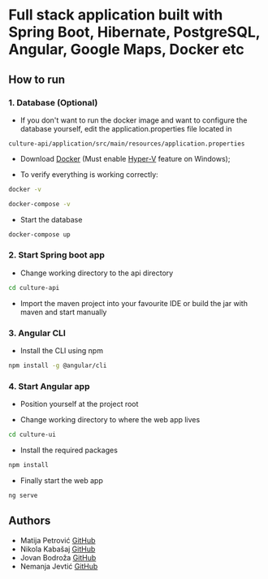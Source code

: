 
# Full stack application built with Spring Boot, Hibernate, PostgreSQL, Angular, Google Maps, Docker etc

## How to run

### 1. Database (Optional)

* If you don't want to run the docker image and want to configure the database yourself, edit the application.properties file located in

```
culture-api/application/src/main/resources/application.properties
```

* Download [Docker](https://docs.docker.com/docker-for-windows/install/) (Must enable [Hyper-V](https://docs.microsoft.com/en-us/virtualization/hyper-v-on-windows/quick-start/enable-hyper-v) feature on Windows);

* To verify everything is working correctly:

```bash
docker -v
```

```bash
docker-compose -v
```

* Start the database

```bash
docker-compose up
```

### 2. Start Spring boot app

* Change working directory to the api directory

```bash
cd culture-api
```

* Import the maven project into your favourite IDE or build the jar with maven and start manually

### 3. Angular CLI

* Install the CLI using npm

```bash
npm install -g @angular/cli
```

### 4. Start Angular app

* Position yourself at the project root

* Change working directory to where the web app lives

```bash
cd culture-ui
```

* Install the required packages

```bash
npm install
```

* Finally start the web app

```bash
ng serve
```

## Authors

* Matija Petrović [GitHub](https://github.com/matijapetrovic/)
* Nikola Kabašaj [GitHub](https://github.com/nikolakabasaj/)
* Jovan Bodroža [GitHub](https://github.com/roza44/)
* Nemanja Jevtić [GitHub](https://github.com/njevtic22)